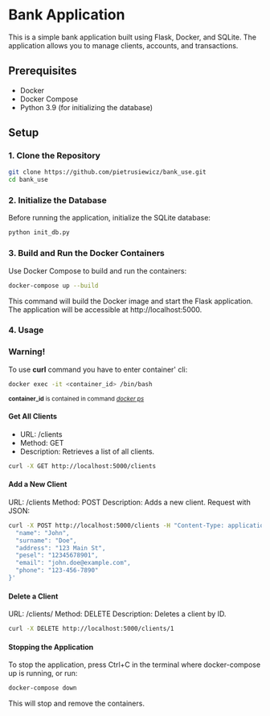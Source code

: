 # Bank Application

This is a simple bank application built using Flask, Docker, and SQLite. The application allows you to manage clients, accounts, and transactions.

## Prerequisites

- Docker
- Docker Compose
- Python 3.9 (for initializing the database)

## Setup

### 1. Clone the Repository

```sh
git clone https://github.com/pietrusiewicz/bank_use.git
cd bank_use
```
### 2. Initialize the Database

Before running the application, initialize the SQLite database:

```sh 
python init_db.py
```

### 3. Build and Run the Docker Containers

Use Docker Compose to build and run the containers:
```sh
docker-compose up --build
```

This command will build the Docker image and start the Flask application. The application will be accessible at http://localhost:5000.

### 4. Usage
### Warning!
To use **curl** command you have to enter container' cli:
```sh
docker exec -it <container_id> /bin/bash
```
<sup>
<b>container_id</b> is contained in command <u><i>docker ps</i></u>
</sup>

#### Get All Clients
<ul>
  <li>URL: /clients</li>
  <li>Method: GET</li>
  <li>Description: Retrieves a list of all clients.</li>
</ul>

```sh
curl -X GET http://localhost:5000/clients
```

#### Add a New Client
URL: /clients
Method: POST
Description: Adds a new client.
Request with JSON:
```sh
curl -X POST http://localhost:5000/clients -H "Content-Type: application/json" -d '{
  "name": "John",
  "surname": "Doe",
  "address": "123 Main St",
  "pesel": "12345678901",
  "email": "john.doe@example.com",
  "phone": "123-456-7890"
}'
```

#### Delete a Client
URL: /clients/<id>
Method: DELETE
Description: Deletes a client by ID.
```sh
curl -X DELETE http://localhost:5000/clients/1
```

#### Stopping the Application
To stop the application, press Ctrl+C in the terminal where docker-compose up is running, or run:
```sh
docker-compose down
```
This will stop and remove the containers.
